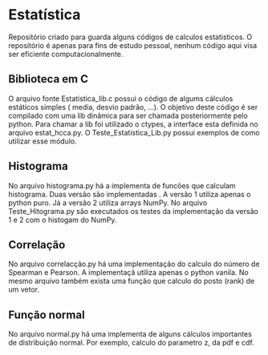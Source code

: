 # Estatística

Repositório criado para guarda alguns códigos de calculos estatisticos. O repositório é apenas para fins de estudo pessoal, nenhum código aqui visa ser
eficiente computacionalmente.

## Biblioteca em C

O arquivo fonte Estatistica_lib.c possui o código de algums cálculos estáticos simples ( media, desvio padrão, ...). O objetivo deste código é ser compilado com uma lib dinâmica para ser chamada posteriormente pelo python. Para chamar a lib foi utilizado o ctypes, a interface esta definida no arquivo estat_hcca.py.
O Teste_Estatistica_Lib.py possui exemplos de como utilizar esse módulo.

## Histograma

No arquivo histograma.py há a implementa de funcões que calculam histograma. Duas versão são implementadas
. A versão 1 utiliza apenas o python puro. Já a versão 2 utiliza arrays NumPy. No arquivo Teste_Hitograma.py
são executados os testes da implementação da versão 1 e 2 com o histogam do NumPy.

## Correlação

No arquivo correlacção.py há uma implementação do calculo do número de Spearman e Pearson. A implementaçã utiliza apenas o python vanila. No mesmo 
arquivo também exista uma função que calculo do posto (rank) de um vetor.

## Função normal

No arquivo normal.py há uma implementa de alguns cálculos importantes de distribuição normal. Por exemplo, calculo do parametro z, da pdf e cdf. 
